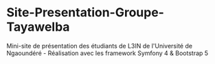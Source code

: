 # Site-Presentation-Groupe-Tayawelba
Mini-site de présentation des étudiants de L3IN de l'Université de Ngaoundéré - Réalisation avec les framework Symfony 4 &amp; Bootstrap 5
